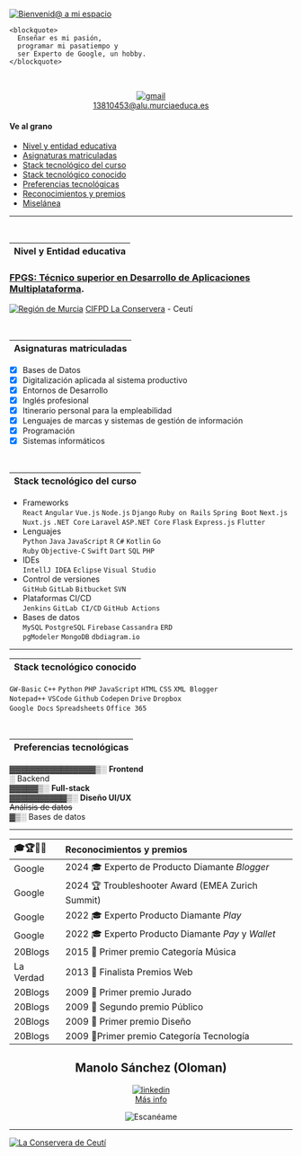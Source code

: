 [![Bienvenid@ a mi espacio](https://github.com/user-attachments/assets/860669c2-47f5-422f-805a-204c66ccf359)](https://github.com/Oloman-B "Bienvenid@ a mi espacio")

```
<blockquote>
  Enseñar es mi pasión,
  programar mi pasatiempo y
  ser Experto de Google, un hobby.  
</blockquote>  	
```

<br/>
<div align="center">

[![gmail](https://github.com/user-attachments/assets/95c9361d-c732-4148-a21a-6c1ea41d771f)](mailto:13810453@alu.murciaeduca.es "Contacta")  
[13810453@alu.murciaeduca.es](mailto:13810453@alu.murciaeduca.es "Contacta")

</div>

#### Ve al grano
* [Nivel y entidad educativa](#item1)
* [Asignaturas matriculadas](#item2)
* [Stack tecnológico del curso](#item3)
* [Stack tecnológico conocido](#item4)
* [Preferencias tecnológicas](#item4)
* [Reconocimientos y premios](#item4)
* [Miselánea](#item4)
 
---

<br/>
<a name="item1"></a>

|Nivel y Entidad educativa|
|---|

### [FPGS: Técnico superior en Desarrollo de Aplicaciones Multiplataforma](https://llegarasalto.com/guiafp/ciclos/IFC-322.html "Más info sobre el grado").
[![Región de Murcia](https://github.com/user-attachments/assets/e7bd4935-fdce-454a-8005-4a5da633adad)](https://www.todofp.es/dam/jcr:0582c0c4-f15d-4e65-ac37-7d77591ee921/murdesarrollo-aplicacioens-multiplataforma-pdf.pdf "Currículo R.Murcia") 
[CIFPD La Conservera](https://sites.google.com/view/fplaconservera/la-conservera "Visitar web") - Ceutí  

<br/>
<a name="item2"></a>

|Asignaturas matriculadas|
|---|

- [x] Bases de Datos
- [x] Digitalización aplicada al sistema productivo
- [x] Entornos de Desarrollo
- [x] Inglés profesional
- [x] Itinerario personal para la empleabilidad
- [x] Lenguajes de marcas y sistemas de gestión de información
- [x] Programación
- [x] Sistemas informáticos

<br/>
<a name="item3"></a>

| Stack tecnológico del curso|
|---|

- Frameworks  
`React` `Angular` `Vue.js` `Node.js` `Django` `Ruby on Rails` `Spring Boot` `Next.js`  
`Nuxt.js` `.NET Core` `Laravel` `ASP.NET Core` `Flask` `Express.js` `Flutter`  
- Lenguajes  
`Python` `Java` `JavaScript` `R` `C#` `Kotlin` `Go`  
`Ruby` `Objective-C` `Swift` `Dart` `SQL` `PHP`
- IDEs  
`IntellJ IDEA` `Eclipse` `Visual Studio`
- Control de versiones  
`GitHub` `GitLab` `Bitbucket` `SVN`  
- Plataformas CI/CD  
`Jenkins` `GitLab CI/CD` `GitHub Actions`
- Bases de datos  
`MySQL` `PostgreSQL` `Firebase` `Cassandra` `ERD`  
`pgModeler` `MongoDB` `dbdiagram.io` 

---

| Stack tecnológico conocido|
|---|

`GW-Basic` `C++` `Python` `PHP` `JavaScript` `HTML` `CSS` `XML Blogger`  
`Notepad++` `VSCode` `Github` `Codepen` `Drive` `Dropbox`  
`Google Docs` `Spreadsheets` `Office 365`

<br/>

| Preferencias tecnológicas|
|---|

▓▓▓▓▓▓▓▓▓▓▓▓▓▓▓▒░ **Frontend**  
░ Backend  
▓▓▓▓▓▒░ **Full-stack**  
▓▓▓▓▓▓▓▓▓▓▒░ **Diseño UI/UX**  
~~Análisis de datos~~   
▓▒░ Bases de datos  


--- 

<div align="center">
  
|🎓🏆🥇🏅 |Reconocimientos y premios|
|:---|:---|
|Google|2024 🎓 Experto de Producto Diamante _Blogger_|
|Google|2024 🏆 Troubleshooter Award (EMEA Zurich Summit)|
|Google|2022 🎓 Experto Producto Diamante _Play_|
|Google|2022 🎓 Experto Producto Diamante _Pay_ y _Wallet_|
|20Blogs|2015 🥇 Primer premio Categoría Música|
|La Verdad|2013 🏅 Finalista Premios Web|
|20Blogs|2009 🥇 Primer premio Jurado|
|20Blogs|2009 🥈 Segundo premio Público|
|20Blogs|2009 🥇 Primer premio Diseño|
|20Blogs|2009 🥇Primer premio Categoría Tecnología|

## Manolo Sánchez (Oloman) 
  
[![linkedin](https://github.com/user-attachments/assets/2255f0b8-37e4-4b70-a95a-b9d416a32c97)](https://www.linkedin.com/in/oloman/ "Perfil Linkedin")   
[Más info](https://www.linkedin.com/in/oloman/ "Perfil Linkedin")

![Escanéame](https://github.com/user-attachments/assets/088a55d9-5d38-4d20-b5d6-496188c749ab "Escanéame")

</div>

--- 

[![La Conservera de Ceutí](https://github.com/user-attachments/assets/a6fd9ae5-b54e-48e8-9620-7fed221cd7dc)](https://sites.google.com/view/fplaconservera "Visitar Web") 


